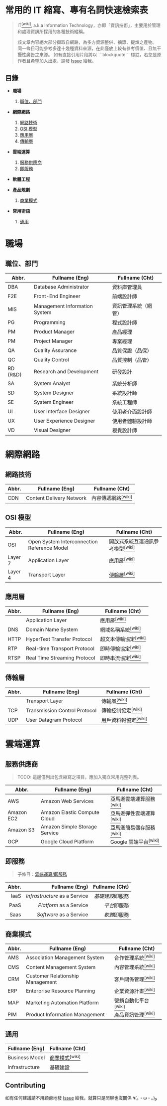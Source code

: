常用的 IT 縮寫、專有名詞快速檢索表
==================================
> IT[<sup>[wiki]</sup>][wiki_it], a.k.a Information
> Technology，亦即「資訊技術」，主要用於管理和處理資訊所採用的各種技術縱稱。
>
> 該文章內容絕大部分擷取自網路，為多方資源整併、摘錄、提煉之產物。
> 同一條目可能參考多達十幾種資料來源，在此僅放上較有參考價值、且無干擾性廣告之來源。
> 如有直接引用片段將以 \`\`\`blockquote\`\`\` 標註，若您是原作者且希望加入出處，請發
> [Issue][github_new_issue] 給我。

[wiki_it]: https://zh.wikipedia.org/wiki/信息技术
[github_new_issue]: https://github.com/shirohana/IT-CheatSheet/issues/new

目錄
----
- **職場**

  1. [職位、部門][this_department]

- **網際網路**

  1. [網路技術][this_internet_tech]
  2. [OSI 模型][this_osi_model]
  3. [應用層][this_internet_application_layer]
  4. [傳輸層][this_internet_transport_layer]

- **雲端運算**

  1. [服務供應商][this_service_provider]
  2. [即服務][this_aas]

- **軟體工程**

- **產品規劃**

  1. [商業模式][this_business_models]

- **常用術語**

  1. [通用][this_generic]

職場
====

職位、部門
----------

Abbr.    | Fullname (Eng)                | Fullname (Cht)
-----    | --------------                | --------------
DBA      | Database Administrator        | 資料庫管理員
F2E      | Front-End Engineer            | 前端設計師
MIS      | Management Information System | 資訊管理系統（網管）
PG       | Programming                   | 程式設計師
PM       | Product Manager               | 產品經理
PM       | Project Manager               | 專案經理
QA       | Quality Assurance             | 品質保證（品保）
QC       | Quality Control               | 品質控制（品管）
RD (R&D) | Research and Development      | 研發設計
SA       | System Analyst                | 系統分析師
SD       | System Designer               | 系統設計師
SE       | System Engineer               | 系統工程師
UI       | User Interface Designer       | 使用者介面設計師
UX       | User Experience Designer      | 使用者體驗設計師
VD       | Visual Designer               | 視覺設計師

網際網路
========

網路技術
--------

Abbr. | Fullname (Eng)           | Fullname (Cht)
----- | --------------           | --------------
CDN   | Content Delivery Network | 內容傳遞網路[<sup>[wiki]</sup>][wiki_cdn]

[wiki_cdn]: https://zh.wikipedia.org/wiki/內容傳遞網路

OSI 模型
--------

Abbr.   | Fullname (Eng)                              | Fullname (Cht)
-----   | --------------                              | --------------
OSI     | Open System Interconnection Reference Model | 開放式系統互連通訊參考模型[<sup>[wiki]</sup>][wiki_osi_model]
Layer 7 | Application Layer                           | [應用層][this_internet_application_layer][<sup>[wiki]</sup>][wiki_application_layer]
Layer 4 | Transport Layer                             | [傳輸層][this_internet_transport_layer][<sup>[wiki]</sup>][wiki_transport_layer]

[wiki_application_layer]: https://zh.wikipedia.org/wiki/应用层
[wiki_osi_model]: https://zh.wikipedia.org/wiki/OSI模型
[wiki_transport_layer]: https://zh.wikipedia.org/wiki/传输层

應用層
------

Abbr.  | Fullname (Eng)               | Fullname (Cht)
-----  | --------------               | --------------
&nbsp; | Application Layer            | 應用層[<sup>[wiki]</sup>][wiki_application_layer]
DNS    | Domain Name System           | 網域名稱系統[<sup>[wiki]</sup>][wiki_dns]
HTTP   | HyperText Transfer Protocol  | 超文本傳輸協定[<sup>[wiki]</sup>][wiki_http]
RTP    | Real-time Transport Protocol | 即時傳輸協定[<sup>[wiki]</sup>][wiki_rtp]
RTSP   | Real Time Streaming Protocol | 即時串流協定[<sup>[wiki]</sup>][wiki_rtsp]

[wiki_dns]: https://zh.wikipedia.org/wiki/域名系统
[wiki_http]: https://zh.wikipedia.org/wiki/超文本传输协议
[wiki_rtp]: https://zh.wikipedia.org/wiki/实时传输协议
[wiki_rtsp]: https://zh.wikipedia.org/wiki/即時串流協定

傳輸層
------

Abbr.  | Fullname (Eng)                | Fullname (Cht)
-----  | --------------                | --------------
&nbsp; | Transport Layer               | 傳輸層[<sup>[wiki]</sup>][wiki_transport_layer]
TCP    | Transmission Control Protocol | 傳輸控制協定[<sup>[wiki]</sup>][wiki_tcp]
UDP    | User Datagram Protocol        | 用戶資料報協定[<sup>[wiki]</sup>][wiki_udp]

[wiki_tcp]: https://zh.wikipedia.org/wiki/传输控制协议
[wiki_udp]: https://zh.wikipedia.org/wiki/用户数据报协议

雲端運算
========

服務供應商
----------
> TODO: 這邊僅列出包含縮寫之項目，應加入獨立常用完整列表。

Abbr.      | Fullname (Eng)                | Fullname (Cht)
-----      | --------------                | --------------
AWS        | Amazon Web Services           | 亞馬遜雲端運算服務[<sup>[wiki]</sup>][wiki_aws]
Amazon EC2 | Amazon Elastic Compute Cloud  | 亞馬遜彈性雲端運算[<sup>[wiki]</sup>][wiki_amazon_ec2]
Amazon S3  | Amazon Simple Storage Service | 亞馬遜簡易儲存服務[<sup>[wiki]</sup>][wiki_amazon_s3]
GCP        | Google Cloud Platform         | Google 雲端平台[<sup>[wiki]</sup>][wiki_gcp]

[wiki_amazon_ec2]: https://en.wikipedia.org/wiki/Amazon_Elastic_Compute_Cloud
[wiki_amazon_s3]: https://en.wikipedia.org/wiki/Amazon_S3
[wiki_aws]: https://en.wikipedia.org/wiki/Amazon_Web_Services
[wiki_gcp]: https://en.wikipedia.org/wiki/Google_Cloud_Platform

即服務
------
> 子條目：[雲端運算/即服務](./cloud-computing/aas.md)

Abbr. | Fullname (Eng)                | Fullname (Cht)
----: | -------------:                | -------------:
IaaS  | *Infrastructure* as a Service | *基礎建設*即服務
PaaS  | *Platform* as a Service       | *平台*即服務
Saas  | *Software* as a Service       | *軟體*即服務

商業模式
--------

Abbr. | Fullname (Eng)                   | Fullname (Cht)
----- | --------------                   | --------------
AMS   | Association Management System    | 合作管理系統[<sup>[wiki]</sup>][wiki_ams]
CMS   | Content Management System        | 內容管理系統[<sup>[wiki]</sup>][wiki_cms]
CRM   | Customer Relationship Management | 客戶關係管理[<sup>[wiki]</sup>][wiki_crm]
ERP   | Enterprise Resource Planning     | 企業資源計畫[<sup>[wiki]</sup>][wiki_erp]
MAP   | Marketing Automation Platform    | 營銷自動化平台[<sup>[wiki]</sup>][wiki_map]
PIM   | Product Information Management   | 產品資訊管理[<sup>[wiki]</sup>][wiki_pim]

[wiki_ams]: https://en.wikipedia.org/wiki/Association_management
[wiki_cms]: https://zh.wikipedia.org/wiki/内容管理系统
[wiki_crm]: https://zh.wikipedia.org/wiki/客户关系管理
[wiki_erp]: https://zh.wikipedia.org/wiki/企业资源计划
[wiki_map]: https://en.wikipedia.org/wiki/Marketing_automation
[wiki_pim]: https://en.wikipedia.org/wiki/Product_information_management

通用
----

Fullname (Eng) | Fullname (Cht)
-------------- | --------------
Business Model | [商業模式][this_business_models][<sup>[wiki]</sup>][wiki_business_model]
Infrastructure | 基礎建設

[wiki_business_model]: https://zh.wikipedia.org/wiki/商业模式

Contributing
------------
如有任何建議請不用顧慮地發 [Issue][github_new_issue]
給我，就算只是閒聊也沒關係 ٩(｡・ω・｡)و

[this_aas]: #user-content-即服務
[this_business_models]: #user-content-商業模式
[this_department]: #user-content-職位部門
[this_generic]: #user-content-通用
[this_internet_application_layer]: #user-content-應用層
[this_internet_tech]: #user-content-網路技術
[this_internet_transport_layer]: #user-content-傳輸層
[this_osi_model]: #user-content-OSI-模型
[this_service_provider]: #user-content-服務供應商
